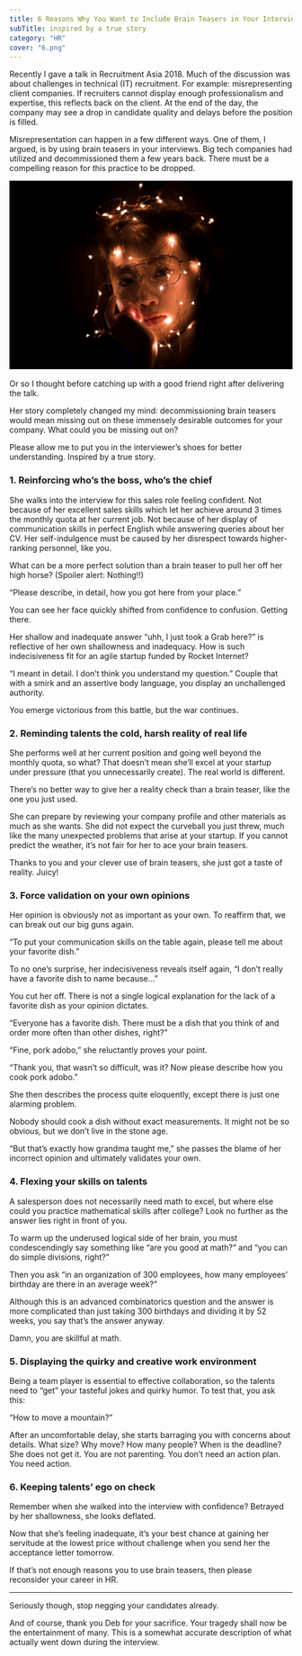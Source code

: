 ```yaml
---
title: 6 Reasons Why You Want to Include Brain Teasers in Your Interview
subTitle: inspired by a true story
category: "HR"
cover: "6.png"
---
```


Recently I gave a talk in Recruitment Asia 2018. Much of the discussion was about challenges in technical (IT) recruitment. For example: misrepresenting client companies. If recruiters cannot display enough professionalism and expertise, this reflects back on the client. At the end of the day, the company may see a drop in candidate quality and delays before the position is filled.

Misrepresentation can happen in a few different ways. One of them, I argued, is by using brain teasers in your interviews. Big tech companies had utilized and decommissioned them a few years back. There must be a compelling reason for this practice to be dropped.

![6](./6.png)

Or so I thought before catching up with a good friend right after delivering the talk.

Her story completely changed my mind: decommissioning brain teasers would mean missing out on these immensely desirable outcomes for your company. What could you be missing out on?

Please allow me to put you in the interviewer’s shoes for better understanding. Inspired by a true story.

### 1. Reinforcing who’s the boss, who’s the chief

She walks into the interview for this sales role feeling confident. Not because of her excellent sales skills which let her achieve around 3 times the monthly quota at her current job. Not because of her display of communication skills in perfect English while answering queries about her CV. Her self-indulgence must be caused by her disrespect towards higher-ranking personnel, like you.

What can be a more perfect solution than a brain teaser to pull her off her high horse? (Spoiler alert: Nothing!!)

“Please describe, in detail, how you got here from your place.”

You can see her face quickly shifted from confidence to confusion. Getting there.

Her shallow and inadequate answer “uhh, I just took a Grab here?” is reflective of her own shallowness and inadequacy. How is such indecisiveness fit for an agile startup funded by Rocket Internet?

“I meant in detail. I don’t think you understand my question.” Couple that with a smirk and an assertive body language, you display an unchallenged authority.

You emerge victorious from this battle, but the war continues.

### 2. Reminding talents the cold, harsh reality of real life

She performs well at her current position and going well beyond the monthly quota, so what? That doesn’t mean she’ll excel at your startup under pressure (that you unnecessarily create). The real world is different.

There’s no better way to give her a reality check than a brain teaser, like the one you just used.

She can prepare by reviewing your company profile and other materials as much as she wants. She did not expect the curveball you just threw, much like the many unexpected problems that arise at your startup. If you cannot predict the weather, it’s not fair for her to ace your brain teasers.

Thanks to you and your clever use of brain teasers, she just got a taste of reality. Juicy!

### 3. Force validation on your own opinions

Her opinion is obviously not as important as your own. To reaffirm that, we can break out our big guns again.

“To put your communication skills on the table again, please tell me about your favorite dish.”

To no one’s surprise, her indecisiveness reveals itself again, “I don’t really have a favorite dish to name because…”

You cut her off. There is not a single logical explanation for the lack of a favorite dish as your opinion dictates.

“Everyone has a favorite dish. There must be a dish that you think of and order more often than other dishes, right?”

“Fine, pork adobo,” she reluctantly proves your point.

“Thank you, that wasn’t so difficult, was it? Now please describe how you cook pork adobo.”

She then describes the process quite eloquently, except there is just one alarming problem.

Nobody should cook a dish without exact measurements. It might not be so obvious, but we don’t live in the stone age.

“But that’s exactly how grandma taught me,” she passes the blame of her incorrect opinion and ultimately validates your own.

### 4. Flexing your skills on talents

A salesperson does not necessarily need math to excel, but where else could you practice mathematical skills after college? Look no further as the answer lies right in front of you.

To warm up the underused logical side of her brain, you must condescendingly say something like “are you good at math?” and “you can do simple divisions, right?”

Then you ask “in an organization of 300 employees, how many employees’ birthday are there in an average week?”

Although this is an advanced combinatorics question and the answer is more complicated than just taking 300 birthdays and dividing it by 52 weeks, you say that’s the answer anyway.

Damn, you are skillful at math.

### 5. Displaying the quirky and creative work environment

Being a team player is essential to effective collaboration, so the talents need to “get” your tasteful jokes and quirky humor. To test that, you ask this:

“How to move a mountain?”

After an uncomfortable delay, she starts barraging you with concerns about details. What size? Why move? How many people? When is the deadline?
She does not get it. You are not parenting. You don’t need an action plan. You need action.

### 6. Keeping talents’ ego on check

Remember when she walked into the interview with confidence? Betrayed by her shallowness, she looks deflated.

Now that she’s feeling inadequate, it’s your best chance at gaining her servitude at the lowest price without challenge when you send her the acceptance letter tomorrow.

If that’s not enough reasons you to use brain teasers, then please reconsider your career in HR.

---

Seriously though, stop negging your candidates already.

And of course, thank you Deb for your sacrifice. Your tragedy shall now be the entertainment of many. This is a somewhat accurate description of what actually went down during the interview.
